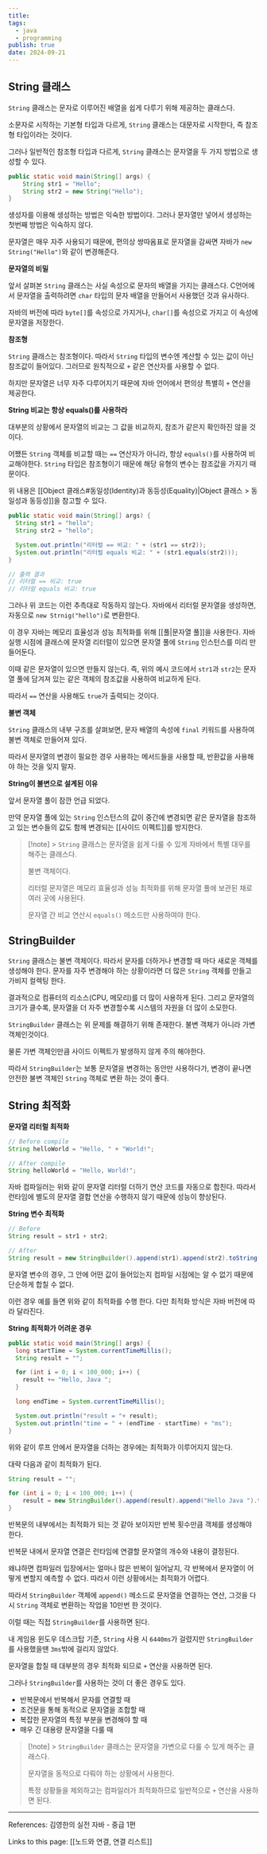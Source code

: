 ```yaml
---
title:
tags:
  - java
  - programming
publish: true
date: 2024-09-21
---
```


## String 클래스

`String` 클래스는 문자로 이루어진 배열을 쉽게 다루기 위해 제공하는 클래스다.

소문자로 시작하는 기본형 타입과 다르게, `String` 클래스는 대문자로 시작한다, 즉 참조형 타입이라는 것이다.

그러나 일반적인 참조형 타입과 다르게, `String` 클래스는 문자열을 두 가지 방법으로 생성할 수 있다.

```java
public static void main(String[] args) {
	String str1 = "Hello";
	String str2 = new String("Hello");
}
```

생성자를 이용해 생성하는 방법은 익숙한 방법이다. 그러나 문자열만 넣어서 생성하는 첫번째 방법은 익숙하지 않다.

문자열은 매우 자주 사용되기 때문에, 편의상 쌍따옴표로 문자열을 감싸면 자바가 `new String("Hello")`와 같이 변경해준다.

**문자열의 비밀**

앞서 살펴본 `String` 클래스는 사실 속성으로 문자의 배열을 가지는 클래스다. C언어에서 문자열을 출력하려면 `char` 타입의 문자 배열을 만들어서 사용했던 것과 유사하다.

자바의 버전에 따라 `byte[]`를 속성으로 가지거나, `char[]`를 속성으로 가지고 이 속성에 문자열을 저장한다.

**참조형**

`String` 클래스는 참조형이다. 따라서 `String` 타입의 변수엔 계산할 수 있는 값이 아닌 참조값이 들어있다. 그러므로 원칙적으로 `+` 같은 연산자를 사용할 수 없다.

하지만 문자열은 너무 자주 다루어지기 때문에 자바 언어에서 편의상 특별히 `+` 연산을 제공한다.

**String 비교는 항상 equals()를 사용하라**

대부분의 상황에서 문자열의 비교는 그 값을 비교하지, 참조가 같은지 확인하진 않을 것이다.

어쨌든 `String` 객체를 비교할 때는 `==` 연산자가 아니라, 항상 `equals()`를 사용하여 비교해야한다. `String` 타입은 참조형이기 때문에 해당 유형의 변수는 참조값을 가지기 때문이다.

위 내용은 [[Object 클래스#동일성(Identity)과 동등성(Equality)|Object 클래스 > 동일성과 동등성]]을 참고할 수 있다.

```java
public static void main(String[] args) {
  String str1 = "hello";
  String str2 = "hello";

  System.out.println("리터럴 == 비교: " + (str1 == str2));
  System.out.println("리터럴 equals 비교: " + (str1.equals(str2)));
}

// 출력 결과
// 리터럴 == 비교: true
// 리터럴 equals 비교: true
```

그러나 위 코드는 이런 추측대로 작동하지 않는다. 자바에서 리터럴 문자열을 생성하면, 자동으로 `new Strnig("hello")`로 변환한다.

이 경우 자바는 메모리 효율성과 성능 최적화를 위해 [[풀|문자열 풀]]을 사용한다. 자바 실행 시점에 클래스에 문자열 리터럴이 있으면 문자열 풀에 `String` 인스턴스를 미리 만들어둔다.

이때 같은 문자열이 있으면 만들지 않는다. 즉, 위의 예시 코드에서 `str1`과 `str2`는 문자열 풀에 담겨져 있는 같은 객체의 참조값을 사용하여 비교하게 된다.

따라서 `==` 연산을 사용해도 `true`가 출력되는 것이다.

**불변 객체**

`String` 클래스의 내부 구조를 살펴보면, 문자 배열의 속성에 `final` 키워드를 사용하여 불변 객체로 만들어져 있다.

따라서 문자열의 변경이 필요한 경우 사용하는 메서드들을 사용할 때, 반환값을 사용해야 하는 것을 잊지 말자.

**String이 불변으로 설계된 이유**

앞서 문자열 풀이 잠깐 언급 되었다.

만약 문자열 풀에 있는 `String` 인스턴스의 값이 중간에 변경되면 같은 문자열을 참조하고 있는 변수들의 값도 함께 변경되는 [[사이드 이펙트]]를 방지한다.

> [!note] > `String` 클래스는 문자열을 쉽게 다룰 수 있게 자바에서 특별 대우를 해주는 클래스다.
>
> 불변 객체이다.
>
> 리터럴 문자열은 메모리 효율성과 성능 최적화를 위해 문자열 풀에 보관된 채로 여러 곳에 사용된다.
>
> 문자열 간 비교 연산시 `equals()` 메소드만 사용하여야 한다.

## StringBuilder

`String` 클래스는 불변 객체이다. 따라서 문자를 더하거나 변경할 때 마다 새로운 객체를 생성해야 한다. 문자를 자주 변경해야 하는 상황이라면 더 많은 `String` 객체를 만들고 가비지 컬렉팅 한다.

결과적으로 컴퓨터의 리소스(CPU, 메모리)를 더 많이 사용하게 된다. 그리고 문자열의 크기가 클수록, 문자열을 더 자주 변경할수록 시스템의 자원을 더 많이 소모한다.

`StringBuilder` 클래스는 위 문제를 해결하기 위해 존재한다. 불변 객체가 아니라 가변 객체인것이다.

물론 가변 객체인만큼 사이드 이펙트가 발생하지 않게 주의 해야한다.

따라서 `StringBuilder`는 보통 문자열을 변경하는 동안만 사용하다가, 변경이 끝나면 안전한 불변 객체인 `String` 객체로 변환 하는 것이 좋다.

## String 최적화

**문자열 리터럴 최적화**

```java
// Before compile
String helloWorld = "Hello, " + "World!";

// After compile
String helloWorld = "Hello, World!";
```

자바 컴파일러는 위와 같이 문자열 리터럴 더하기 연산 코드를 자동으로 합친다. 따라서 런타임에 별도의 문자열 결합 연산을 수행하지 않기 때문에 성능이 향상된다.

**String 변수 최적화**

```java
// Before
String result = str1 + str2;

// After
String result = new StringBuilder().append(str1).append(str2).toString();
```

문자열 변수의 경우, 그 안에 어떤 값이 들어있는지 컴파일 시점에는 알 수 없기 때문에 단순하게 합칠 수 없다.

이런 경우 예를 들면 위와 같이 최적화를 수행 한다. 다만 최적화 방식은 자바 버전에 따라 달라진다.

**String 최적화가 어려운 경우**

```java
public static void main(String[] args) {
  long startTime = System.currentTimeMillis();
  String result = "";

  for (int i = 0; i < 100_000; i++) {
    result += "Hello, Java ";
  }

  long endTime = System.currentTimeMillis();

  System.out.println("result = "+ result);
  System.out.println("time = " + (endTime - startTime) + "ms");
}
```

위와 같이 루프 안에서 문자열을 더하는 경우에는 최적화가 이루어지지 않는다.

대략 다음과 같이 최적화가 된다.

```java
String result = "";

for (int i = 0; i < 100_000; i++) {
	result = new StringBuilder().append(result).append("Hello Java ").toString();
}
```

반복문의 내부에서는 최적화가 되는 것 같아 보이지만 반복 횟수만큼 객체를 생성해야 한다.

반복문 내에서 문자열 연결은 런타임에 연결할 문자열의 개수와 내용이 결정된다.

왜냐하면 컴파일러 입장에서는 얼마나 많은 반복이 일어날지, 각 반복에서 문자열이 어떻게 변할지 예측할 수 없다. 따라서 이런 상황에서는 최적화가 어렵다.

따라서 `StringBuilder` 객체에 `append()` 메소드로 문자열을 연결하는 연산, 그것을 다시 `String` 객체로 변환하는 작업을 10만번 한 것이다.

이럴 때는 직접 `StringBuilder`를 사용하면 된다.

내 게임용 윈도우 데스크탑 기준, `String` 사용 시 `6440ms`가 걸렸지만 `StringBuilder`를 사용했을땐 `3ms`밖에 걸리지 않았다.

문자열을 합칠 때 대부분의 경우 최적화 되므로 `+` 연산을 사용하면 된다.

그러나 `StringBuilder`를 사용하는 것이 더 좋은 경우도 있다.

- 반복문에서 반복해서 문자를 연결할 때
- 조건문을 통해 동적으로 문자열을 조합할 때
- 복잡한 문자열의 특정 부분을 변경해야 할 때
- 매우 긴 대용량 문자열을 다룰 때

> [!note] > `StringBuilder` 클래스는 문자열을 가변으로 다룰 수 있게 해주는 클래스다.
>
> 문자열을 동적으로 다뤄야 하는 상황에서 사용한다.
>
> 특정 상황들을 제외하고는 컴파일러가 최적화하므로 일반적으로 `+` 연산을 사용하면 된다.

---

References: 김영한의 실전 자바 - 중급 1편

Links to this page: [[노드와 연결, 연결 리스트]]
